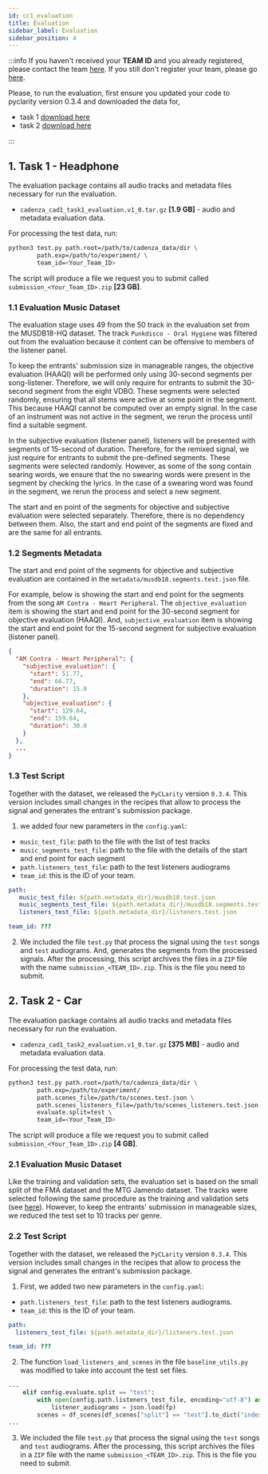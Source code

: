 ```yaml
---
id: cc1_evaluation
title: Evaluation 
sidebar_label: Evaluation
sidebar_position: 4
---
```

:::info
If you haven't received your **TEAM ID** and you already registered, please contact the team [here](https://groups.google.com/u/1/g/cadenza-challenge).
If you still don't register your team, please go [here](Take%20Part/cc1_registration).

Please, to run the evaluation, first ensure you updated your code to pyclarity version 0.3.4
and downloaded the data for,
* task 1 [download here](https://forms.gle/UQkuCxqQVxZtGggPA)  
* task 2 [download here](https://forms.gle/2Y7KLZY23i7bH3Lo9)

:::

## 1. Task 1 - Headphone

The evaluation package contains all audio tracks and metadata files necessary for run the evaluation.

* `cadenza_cad1_task1_evaluation.v1_0.tar.gz` **[1.9 GB]** - audio and metadata evaluation data.

For processing the test data, run:
```bash
python3 test.py path.root=/path/to/cadenza_data/dir \
        path.exp=/path/to/experiment/ \
        team_id=<Your_Team_ID>
```

The script will produce a file we request you to submit called `submission_<Your_Team_ID>.zip` **[23 GB]**.

### 1.1 Evaluation Music Dataset

The evaluation stage uses 49 from the 50 track in the evaluation set from the MUSDB18-HQ dataset.
The track `Punkdisco - Oral Hygiene` was filtered out from the evaluation because it content can be offensive
to members of the listener panel.

To keep the entrants' submission size in manageable ranges, the objective evaluation (HAAQI) will be performed only 
using 30-second segments per song-listener. Therefore, we will only require for entrants to submit the 
30-second segment from the eight VDBO. These segments were selected randomly, ensuring that all stems were active 
at some point in the segment. This because HAAQI cannot be computed over an empty signal.
In the case of an instrument was not active in the segment, we rerun the process until find a suitable segment.

In the subjective evaluation (listener panel), listeners will be presented with segments of 15-second of duration.
Therefore, for the remixed signal, we just require for entrants to submit the pre-defined segments.
These segments were selected randomly. However, as some of the song contain searing words, we ensure that the
no swearing words were present in the segment by checking the lyrics. In the case of a swearing word was found in the 
segment, we rerun the process and select a new segment.

The start and en point of the segments for objective and subjective evaluation were selected separately. Therefore,
there is no dependency between them. Also, the start and end point of the segments are fixed and are the same for all entrants.

### 1.2 Segments Metadata

The start and end point of the segments for objective and subjective evaluation are contained in the 
`metadata/musdb18.segments.test.json` file.

For example, below is showing the start and end point for the segments from the song `AM Contra - Heart Peripheral`.
The `objective_evaluation` item is showing the start and end point for the 30-second segment for objective evaluation (HAAQI).
And, `subjective_evaluation` item is showing the start and end point for the 15-second segment for subjective evaluation (listener panel).
```json
{
  "AM Contra - Heart Peripheral": {
    "subjective_evaluation": {
      "start": 51.77,
      "end": 66.77,
      "duration": 15.0
    },
    "objective_evaluation": {
      "start": 129.64,
      "end": 159.64,
      "duration": 30.0
    }
  },
  ...
}
```

### 1.3 Test Script

Together with the dataset, we released the `PyCLarity` version `0.3.4`.
This version includes small changes in the recipes that allow to process the signal and generates
the entrant's submission package.

1. we added four new parameters in the `config.yaml`:

* `music_test_file`: path to the file with the list of test tracks
* `music_segments_test_file`: path to the file with the details of the start and end point for each segment
* `path.listeners_test_file`: path to the test listeners audiograms
* `team_id`: this is the ID of your team.  

```yaml
path: 
   music_test_file: ${path.metadata_dir}/musdb18.test.json
   music_segments_test_file: ${path.metadata_dir}/musdb18.segments.test.json
   listeners_test_file: ${path.metadata_dir}/listeners.test.json

team_id: ???
```

2. We included the file `test.py` that process the signal using the `test` songs and `test` audiograms. And, generates the 
segments from the processed signals.
After the processing, this script archives the files in a `ZIP` file with the name `submission_<TEAM_ID>.zip`. This is the file
you need to submit.


## 2. Task 2 - Car

The evaluation package contains all audio tracks and metadata files necessary for run the evaluation.

* `cadenza_cad1_task2_evaluation.v1_0.tar.gz` **[375 MB]** - audio and metadata evaluation data.

For processing the test data, run:

```bash
python3 test.py path.root=/path/to/cadenza_data/dir \
        path.exp=/path/to/experiment/ 
        path.scenes_file=/path/to/scenes.test.json \
        path.scenes_listeners_file=/path/to/scenes_listeners.test.json \
        evaluate.split=test \
        team_id=<Your_Team_ID>
```

The script will produce a file we request you to submit called `submission_<Your_Team_ID>.zip` **[4 GB]**.

### 2.1 Evaluation Music Dataset

Like the training and validation sets, the evaluation set is based on the small split of the FMA dataset and the MTG Jamendo dataset.
The tracks were selected following the same procedure as the training and validation sets (see [here](Data/cc1_data_overview_car#11-music-data)).
However, to keep the entrants' submission in manageable sizes, we reduced the test set to 10 tracks per genre. 

### 2.2 Test Script

Together with the dataset, we released the `PyCLarity` version `0.3.4`.
This version includes small changes in the recipes that allow to process the signal and generates
the entrant's submission package.

1. First, we added two new parameters in the `config.yaml`:

* `path.listeners_test_file`: path to the test listeners audiograms.
* `team_id`: this is the ID of your team.  

```yaml
path:
  listeners_test_file: ${path.metadata_dir}/listeners.test.json

team_id: ???
```

2. The function `load_listeners_and_scenes` in the file `baseline_utils.py` was modified to take into account the 
test set files.
```python
...
    elif config.evaluate.split == "test":
        with open(config.path.listeners_test_file, encoding="utf-8") as fp:
            listener_audiograms = json.load(fp)
        scenes = df_scenes[df_scenes["split"] == "test"].to_dict("index")
...
```

3. We included the file `test.py` that process the signal using the `test` songs and `test` audiograms.
After the processing, this script archives the files in a `ZIP` file with the name `submission_<TEAM_ID>.zip`. This is the file
you need to submit.

